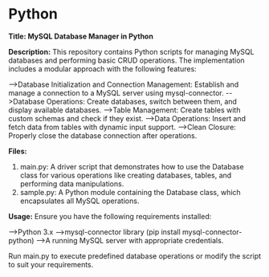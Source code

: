 # Python

**Title: MySQL Database Manager in Python**

**Description:**
This repository contains Python scripts for managing MySQL databases and performing basic CRUD operations. The implementation includes a modular approach with the following features:

-->Database Initialization and Connection Management: Establish and manage a connection to a MySQL server using mysql-connector.
-->Database Operations: Create databases, switch between them, and display available databases.
-->Table Management: Create tables with custom schemas and check if they exist.
-->Data Operations: Insert and fetch data from tables with dynamic input support.
-->Clean Closure: Properly close the database connection after operations.

**Files:**

1. main.py: A driver script that demonstrates how to use the Database class for various operations like creating databases, tables, and performing data manipulations.
2. sample.py: A Python module containing the Database class, which encapsulates all MySQL operations.

**Usage:**
Ensure you have the following requirements installed:

-->Python 3.x
-->mysql-connector library (pip install mysql-connector-python)
-->A running MySQL server with appropriate credentials.

Run main.py to execute predefined database operations or modify the script to suit your requirements.
